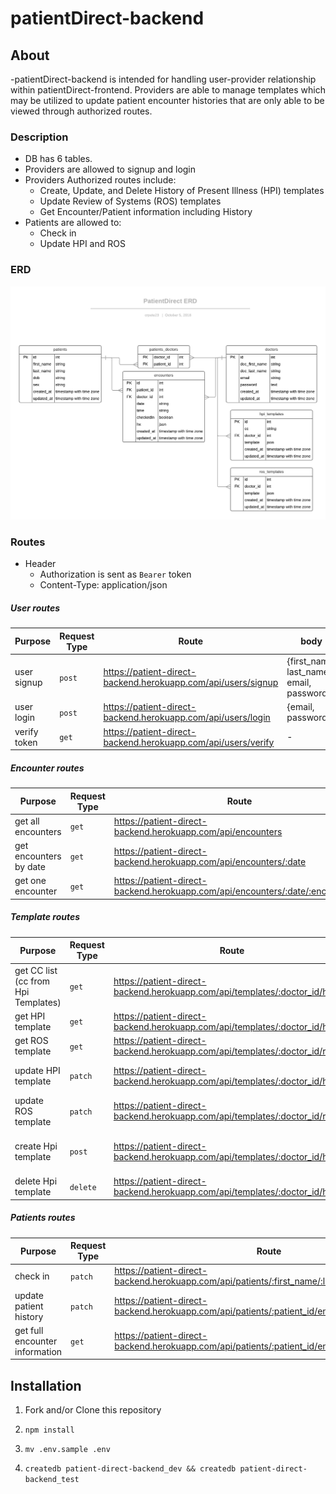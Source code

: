 # patientDirect-backend

## About
  -patientDirect-backend is intended for handling user-provider relationship within patientDirect-frontend. Providers are able to manage templates which may be utilized to update patient encounter histories that are only able to be viewed through authorized routes.

### Description
  - DB has 6 tables.
  - Providers are allowed to signup and login
  - Providers Authorized routes include:
    - Create, Update, and Delete History of Present Illness (HPI) templates
    - Update Review of Systems (ROS) templates
    - Get Encounter/Patient information including History
  - Patients are allowed to:
    - Check in
    - Update HPI and ROS

### ERD

  ![erd](./src/db/patientDirect_ERD.png)

### Routes

  - Header
    - Authorization is sent as `Bearer` token
    - Content-Type: application/json


##### User routes

| Purpose | Request Type | Route | body | Authorization |
| --- | --- | --- | --- | --- |
| user signup | `post` | https://patient-direct-backend.herokuapp.com/api/users/signup |  {first_name, last_name, email, password} | - |
| user login | `post` | https://patient-direct-backend.herokuapp.com/api/users/login  | {email, password} | required |
| verify token | `get` | https://patient-direct-backend.herokuapp.com/api/users/verify  | - | required |

##### Encounter routes

| Purpose | Request Type | Route | body | Authorization |
| --- | --- | --- | --- | --- |
| get all encounters | `get` | https://patient-direct-backend.herokuapp.com/api/encounters | - | required |
| get encounters by date | `get` | https://patient-direct-backend.herokuapp.com/api/encounters/:date | - | required |
| get one encounter | `get` | https://patient-direct-backend.herokuapp.com/api/encounters/:date/:encounter_id | - | required |

##### Template routes

| Purpose | Request Type | Route | body | Authorization |
| --- | --- | --- | --- | --- |
| get CC list (cc from Hpi Templates)| `get` | https://patient-direct-backend.herokuapp.com/api/templates/:doctor_id/hpi | - | - |
| get HPI template | `get` | https://patient-direct-backend.herokuapp.com/api/templates/:doctor_id/hpi/:cc | - | - |
| get ROS template | `get` | https://patient-direct-backend.herokuapp.com/api/templates/:doctor_id/ros | - | - |
| update HPI template | `patch` | https://patient-direct-backend.herokuapp.com/api/templates/:doctor_id/hpi/:cc | { template:{} } | required |
| update ROS template | `patch` | https://patient-direct-backend.herokuapp.com/api/templates/:doctor_id/ros | { template:{} } | required |
| create Hpi template | `post` | https://patient-direct-backend.herokuapp.com/api/templates/:doctor_id/hpi | { cc, doctor_id, template:{} } | required |
| delete Hpi template | `delete` | https://patient-direct-backend.herokuapp.com/api/templates/:doctor_id/hpi/:cc | - | required |

##### Patients routes

| Purpose | Request Type | Route | body | Authorization |
| --- | --- | --- | --- | --- |
| check in | `patch` | https://patient-direct-backend.herokuapp.com/api/patients/:first_name/:last_name/:dob/:today | - | - |
| update patient history | `patch` | https://patient-direct-backend.herokuapp.com/api/patients/:patient_id/encounters/:encounter_id | { hx:{} } | - |
| get full encounter information | `get` | https://patient-direct-backend.herokuapp.com/api/patients/:patient_id/encounters/:encounter_id | - | (will be secured) |

## Installation

1. Fork and/or Clone this repository

1. `npm install`

1. `mv .env.sample .env`

1. `createdb patient-direct-backend_dev && createdb patient-direct-backend_test`
